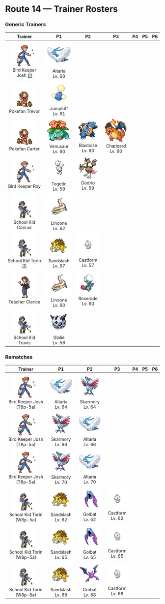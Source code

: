 # Route 14 — Trainer Rosters

### Generic Trainers

| Trainer | P1 | P2 | P3 | P4 | P5 | P6 |
|:-------:|:--:|:--:|:--:|:--:|:--:|:--:|
| ![Bird Keeper Josh (!)](../../assets/trainers/bird_keeper.png "Bird Keeper Josh (!)")<br>Bird Keeper Josh [(!)](#rematches) | ![Altaria](../../assets/sprites/altaria/front.gif "It flies gracefully through the sky. Its melodic humming makes you feel like you’re in a dream.")<br>Altaria<br>Lv. 60 |
| ![Pokefan Trevor](../../assets/trainers/pokefan.png "Pokefan Trevor")<br>Pokefan Trevor | ![Jumpluff](../../assets/sprites/jumpluff/front.gif "Once it catches the wind, it deftly controls its cotton-puff spores-- it can even float around the world.")<br>Jumpluff<br>Lv. 61 |
| ![Pokefan Carter](../../assets/trainers/pokefan.png "Pokefan Carter")<br>Pokefan Carter | ![Venusaur](../../assets/sprites/venusaur/front.gif "By spreading the broad petals of its flower and catching the sun’s rays, it fills its body with power.")<br>Venusaur<br>Lv. 60 | ![Blastoise](../../assets/sprites/blastoise/front.gif "It deliberately makes itself heavy so it can withstand the recoil of the water jets it fires.")<br>Blastoise<br>Lv. 60 | ![Charizard](../../assets/sprites/charizard/front.gif "If CHARIZARD becomes furious, the flame at the tip of its tail flares up in a light blue shade.")<br>Charizard<br>Lv. 60 |
| ![Bird Keeper Roy](../../assets/trainers/bird_keeper.png "Bird Keeper Roy")<br>Bird Keeper Roy | ![Togetic](../../assets/sprites/togetic/front.gif "They say that it will appear before kindhearted, caring people and shower them with happiness.")<br>Togetic<br>Lv. 59 | ![Dodrio](../../assets/sprites/dodrio/front.gif "It collects data and plans three times as wisely, but it may think too much and fall into a state of immobility.")<br>Dodrio<br>Lv. 59 |
| ![School Kid Connor](../../assets/trainers/school_kid.png "School Kid Connor")<br>School Kid Connor | ![Linoone](../../assets/sprites/linoone/front.gif "When running in a straight line, it can easily top 60 miles an hour. It has a tough time with curved roads.")<br>Linoone<br>Lv. 62 |
| ![School Kid Torin (!)](../../assets/trainers/school_kid.png "School Kid Torin (!)")<br>School Kid Torin [(!)](#rematches) | ![Sandslash](../../assets/sprites/sandslash/front.gif "In an attempt to hide itself, it will run around at top speed to kick up a blinding dust storm.")<br>Sandslash<br>Lv. 57 | ![Castform](../../assets/sprites/castform/front.gif "This Pokémon can change its cells, taking different forms based on the temperature and humidity.")<br>Castform<br>Lv. 57 |
| ![Teacher Clarice](../../assets/trainers/teacher.png "Teacher Clarice")<br>Teacher Clarice | ![Linoone](../../assets/sprites/linoone/front.gif "When running in a straight line, it can easily top 60 miles an hour. It has a tough time with curved roads.")<br>Linoone<br>Lv. 60 | ![Roserade](../../assets/sprites/roserade/front.gif "Its sweet aroma attracts prey. Then it spews poison. The more toxic it is, the sweeter its aroma.")<br>Roserade<br>Lv. 60 |
| ![School Kid Travis](../../assets/trainers/school_kid.png "School Kid Travis")<br>School Kid Travis | ![Glalie](../../assets/sprites/glalie/front.gif "It can instantly freeze moisture in the atmosphere. It uses this power to freeze its foes.")<br>Glalie<br>Lv. 58 |


### Rematches

| Trainer | P1 | P2 | P3 | P4 | P5 | P6 |
|:-------:|:--:|:--:|:--:|:--:|:--:|:--:|
| ![Bird Keeper Josh (T8p-5a)](../../assets/trainers/bird_keeper.png "Bird Keeper Josh (T8p-5a)")<br>Bird Keeper Josh (T8p-5a) | ![Altaria](../../assets/sprites/altaria/front.gif "It flies gracefully through the sky. Its melodic humming makes you feel like you’re in a dream.")<br>Altaria<br>Lv. 64 | ![Skarmory](../../assets/sprites/skarmory/front.gif "Its sturdy wings look heavy, but they are actually hollow and light, allowing it to fly freely in the sky.")<br>Skarmory<br>Lv. 64 |
| ![Bird Keeper Josh (T8p-5a)](../../assets/trainers/bird_keeper.png "Bird Keeper Josh (T8p-5a)")<br>Bird Keeper Josh (T8p-5a) | ![Skarmory](../../assets/sprites/skarmory/front.gif "Its sturdy wings look heavy, but they are actually hollow and light, allowing it to fly freely in the sky.")<br>Skarmory<br>Lv. 66 | ![Altaria](../../assets/sprites/altaria/front.gif "It flies gracefully through the sky. Its melodic humming makes you feel like you’re in a dream.")<br>Altaria<br>Lv. 66 |
| ![Bird Keeper Josh (T8p-5a)](../../assets/trainers/bird_keeper.png "Bird Keeper Josh (T8p-5a)")<br>Bird Keeper Josh (T8p-5a) | ![Skarmory](../../assets/sprites/skarmory/front.gif "Its sturdy wings look heavy, but they are actually hollow and light, allowing it to fly freely in the sky.")<br>Skarmory<br>Lv. 70 | ![Altaria](../../assets/sprites/altaria/front.gif "It flies gracefully through the sky. Its melodic humming makes you feel like you’re in a dream.")<br>Altaria<br>Lv. 70 |
| ![School Kid Torin (W8p-5a)](../../assets/trainers/school_kid.png "School Kid Torin (W8p-5a)")<br>School Kid Torin (W8p-5a) | ![Sandslash](../../assets/sprites/sandslash/front.gif "In an attempt to hide itself, it will run around at top speed to kick up a blinding dust storm.")<br>Sandslash<br>Lv. 62 | ![Golbat](../../assets/sprites/golbat/front.gif "However hard its victim’s hide may be, it punctures with sharp fangs and gorges itself with blood.")<br>Golbat<br>Lv. 62 | ![Castform](../../assets/sprites/castform/front.gif "This Pokémon can change its cells, taking different forms based on the temperature and humidity.")<br>Castform<br>Lv. 62 |
| ![School Kid Torin (W8p-5a)](../../assets/trainers/school_kid.png "School Kid Torin (W8p-5a)")<br>School Kid Torin (W8p-5a) | ![Sandslash](../../assets/sprites/sandslash/front.gif "In an attempt to hide itself, it will run around at top speed to kick up a blinding dust storm.")<br>Sandslash<br>Lv. 65 | ![Golbat](../../assets/sprites/golbat/front.gif "However hard its victim’s hide may be, it punctures with sharp fangs and gorges itself with blood.")<br>Golbat<br>Lv. 65 | ![Castform](../../assets/sprites/castform/front.gif "This Pokémon can change its cells, taking different forms based on the temperature and humidity.")<br>Castform<br>Lv. 65 |
| ![School Kid Torin (W8p-5a)](../../assets/trainers/school_kid.png "School Kid Torin (W8p-5a)")<br>School Kid Torin (W8p-5a) | ![Sandslash](../../assets/sprites/sandslash/front.gif "In an attempt to hide itself, it will run around at top speed to kick up a blinding dust storm.")<br>Sandslash<br>Lv. 68 | ![Crobat](../../assets/sprites/crobat/front.gif "It flies so silently through the dark on its four wings that it may not be noticed even when nearby.")<br>Crobat<br>Lv. 68 | ![Castform](../../assets/sprites/castform/front.gif "This Pokémon can change its cells, taking different forms based on the temperature and humidity.")<br>Castform<br>Lv. 68 |

